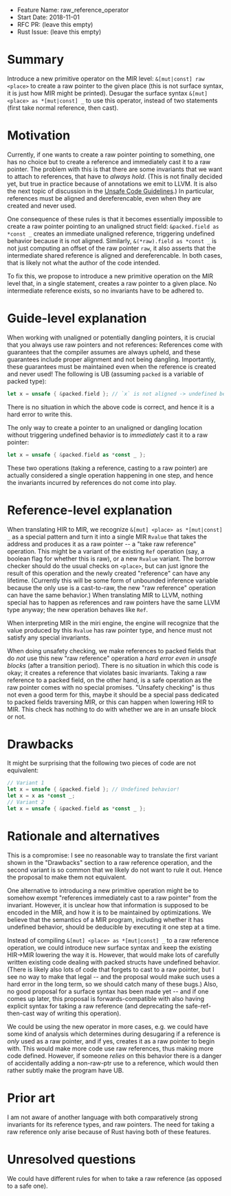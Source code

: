 - Feature Name: raw_reference_operator
- Start Date: 2018-11-01
- RFC PR: (leave this empty)
- Rust Issue: (leave this empty)

# Summary
[summary]: #summary

Introduce a new primitive operator on the MIR level: `&[mut|const] raw <place>`
to create a raw pointer to the given place (this is not surface syntax, it is
just how MIR might be printed).  Desugar the surface syntax `&[mut] <place> as
*[mut|const] _` to use this operator, instead of two statements (first take
normal reference, then cast).

# Motivation
[motivation]: #motivation

Currently, if one wants to create a raw pointer pointing to something, one has
no choice but to create a reference and immediately cast it to a raw pointer.
The problem with this is that there are some invariants that we want to attach
to references, that have to *always hold*.  (This is not finally decided yet,
but true in practice because of annotations we emit to LLVM.  It is also the
next topic of discussion in the
[Unsafe Code Guidelines](https://github.com/rust-rfcs/unsafe-code-guidelines/).)
In particular, references must be aligned and dereferencable, even when they are
created and never used.

One consequence of these rules is that it becomes essentially impossible to
create a raw pointer pointing to an unaligned struct field: `&packed.field as
*const _` creates an immediate unaligned reference, triggering undefined
behavior because it is not aligned.  Similarly, `&(*raw).field as *const _` is
not just computing an offset of the raw pointer `raw`, it also asserts that the
intermediate shared reference is aligned and dereferencable.  In both cases,
that is likely not what the author of the code intended.

To fix this, we propose to introduce a new primitive operation on the MIR level
that, in a single statement, creates a raw pointer to a given place.  No
intermediate reference exists, so no invariants have to be adhered to.

# Guide-level explanation
[guide-level-explanation]: #guide-level-explanation

When working with unaligned or potentially dangling pointers, it is crucial that
you always use raw pointers and not references: References come with guarantees
that the compiler assumes are always upheld, and these guarantees include proper
alignment and not being dangling.  Importantly, these guarantees must be
maintained even when the reference is created and never used!  The following is
UB (assuming `packed` is a variable of packed type):

```rust
let x = unsafe { &packed.field }; // `x` is not aligned -> undefined behavior
```

There is no situation in which the above code is correct, and hence it is a hard
error to write this.

The only way to create a pointer to an unaligned or dangling location without
triggering undefined behavior is to *immediately* cast it to a raw pointer:

```rust
let x = unsafe { &packed.field as *const _ };
```

These two operations (taking a reference, casting to a raw pointer) are actually
considered a single operation happening in one step, and hence the invariants
incurred by references do not come into play.

# Reference-level explanation
[reference-level-explanation]: #reference-level-explanation

When translating HIR to MIR, we recognize `&[mut] <place> as *[mut|const] _` as
a special pattern and turn it into a single MIR `Rvalue` that takes the address
and produces it as a raw pointer -- a "take raw reference" operation.  This
might be a variant of the existing `Ref` operation (say, a boolean flag for
whether this is raw), or a new `Rvalue` variant.  The borrow checker should do
the usual checks on `<place>`, but can just ignore the result of this operation
and the newly created "reference" can have any lifetime.  (Currently this will
be some form of unbounded inference variable because the only use is a
cast-to-raw, the new "raw reference" operation can have the same behavior.)
When translating MIR to LLVM, nothing special has to happen as references and
raw pointers have the same LLVM type anyway; the new operation behaves like
`Ref`.

When interpreting MIR in the miri engine, the engine will recognize that the
value produced by this `Rvalue` has raw pointer type, and hence must not satisfy
any special invariants.

When doing unsafety checking, we make references to packed fields that do *not*
use this new "raw reference" operation a *hard error even in unsafe blocks*
(after a transition period).  There is no situation in which this code is okay;
it creates a reference that violates basic invariants.  Taking a raw reference
to a packed field, on the other hand, is a safe operation as the raw pointer
comes with no special promises.  "Unsafety checking" is thus not even a good
term for this, maybe it should be a special pass dedicated to packed fields
traversing MIR, or this can happen when lowering HIR to MIR.  This check has
nothing to do with whether we are in an unsafe block or not.

# Drawbacks
[drawbacks]: #drawbacks

It might be surprising that the following two pieces of code are not equivalent:
```rust
// Variant 1
let x = unsafe { &packed.field }; // Undefined behavior!
let x = x as *const _;
// Variant 2
let x = unsafe { &packed.field as *const _ };
```

# Rationale and alternatives
[rationale-and-alternatives]: #rationale-and-alternatives

This is a compromise: I see no reasonable way to translate the first variant
shown in the "Drawbacks" section to a raw reference operation, and the second
variant is so common that we likely do not want to rule it out.  Hence the
proposal to make them not equivalent.

One alternative to introducing a new primitive operation might be to somehow
exempt "references immediately cast to a raw pointer" from the invariant.
However, it is unclear how that information is supposed to be encoded in the
MIR, and how it is to be maintained by optimizations.  We believe that the
semantics of a MIR program, including whether it has undefined behavior, should
be deducible by executing it one step at a time.

Instead of compiling `&[mut] <place> as *[mut|const] _` to a raw reference
operation, we could introduce new surface syntax and keep the existing HIR->MIR
lowering the way it is.  However, that would make lots of carefully written
existing code dealing with packed structs have undefined behavior.  (There is
likely also lots of code that forgets to cast to a raw pointer, but I see no way
to make that legal -- and the proposal would make such uses a hard error in the
long term, so we should catch many of these bugs.)  Also, no good proposal for a
surface syntax has been made yet -- and if one comes up later, this proposal is
forwards-compatible with also having explicit syntax for taking a raw reference
(and deprecating the safe-ref-then-cast way of writing this operation).

We could be using the new operator in more cases, e.g. we could have some kind
of analysis which determines during desugaring if a reference is *only* used as
a raw pointer, and if yes, creates it as a raw pointer to begin with.  This
would make more code use raw references, thus making more code defined.
However, if someone *relies* on this behavior there is a danger of accidentally
adding a non-raw-ptr use to a reference, which would then rather subtly make the
program have UB.

# Prior art
[prior-art]: #prior-art

I am not aware of another language with both comparatively strong invariants for
its reference types, and raw pointers.  The need for taking a raw reference only
arise because of Rust having both of these features.

# Unresolved questions
[unresolved-questions]: #unresolved-questions

We could have different rules for when to take a raw reference (as opposed to a
safe one).
